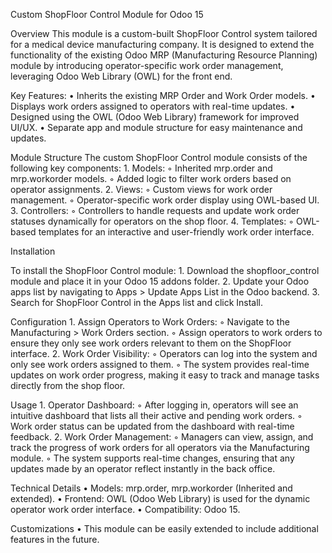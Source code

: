 Custom ShopFloor Control Module for Odoo 15

Overview
This module is a custom-built ShopFloor Control system tailored for a medical device manufacturing company. It is designed to extend the functionality of the existing Odoo MRP (Manufacturing Resource Planning) module by introducing operator-specific work order management, leveraging Odoo Web Library (OWL) for the front end.

Key Features:
    • Inherits the existing MRP Order and Work Order models.
    • Displays work orders assigned to operators with real-time updates.
    • Designed using the OWL (Odoo Web Library) framework for improved UI/UX.
    • Separate app and module structure for easy maintenance and updates.

Module Structure
The custom ShopFloor Control module consists of the following key components:
    1. Models:
        ◦ Inherited mrp.order and mrp.workorder models.
        ◦ Added logic to filter work orders based on operator assignments.
    2. Views:
        ◦ Custom views for work order management.
        ◦ Operator-specific work order display using OWL-based UI.
    3. Controllers:
        ◦ Controllers to handle requests and update work order statuses dynamically for operators on the shop floor.
    4. Templates:
        ◦ OWL-based templates for an interactive and user-friendly work order interface.

Installation

To install the ShopFloor Control module:
    1. Download the shopfloor_control module and place it in your Odoo 15 addons folder.
    2. Update your Odoo apps list by navigating to Apps > Update Apps List in the Odoo backend.
    3. Search for ShopFloor Control in the Apps list and click Install.

Configuration
    1. Assign Operators to Work Orders:
        ◦ Navigate to the Manufacturing > Work Orders section.
        ◦ Assign operators to work orders to ensure they only see work orders relevant to them on the ShopFloor interface.
    2. Work Order Visibility:
        ◦ Operators can log into the system and only see work orders assigned to them.
        ◦ The system provides real-time updates on work order progress, making it easy to track and manage tasks directly from the shop floor.


Usage
    1. Operator Dashboard:
        ◦ After logging in, operators will see an intuitive dashboard that lists all their active and pending work orders.
        ◦ Work order status can be updated from the dashboard with real-time feedback.
    2. Work Order Management:
        ◦ Managers can view, assign, and track the progress of work orders for all operators via the Manufacturing module.
        ◦ The system supports real-time changes, ensuring that any updates made by an operator reflect instantly in the back office.

Technical Details
    • Models: mrp.order, mrp.workorder (Inherited and extended).
    • Frontend: OWL (Odoo Web Library) is used for the dynamic operator work order interface.
    • Compatibility: Odoo 15.

Customizations
    • This module can be easily extended to include additional features in the future.

